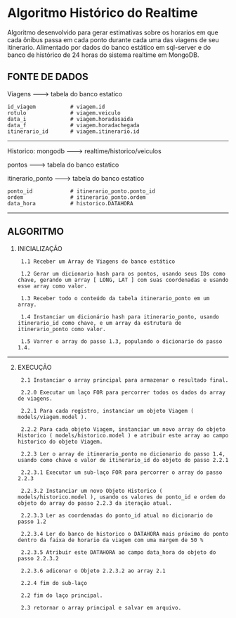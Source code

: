# Algoritmo Histórico do Realtime
Algoritmo desenvolvido para gerar estimativas sobre os horarios em que cada ônibus passa em cada ponto durante cada uma das viagens de seu itinerario. Alimentado por dados do banco estático em sql-server e do banco de histórico de 24 horas do sistema realtime em MongoDB.

## FONTE DE DADOS

Viagens ---> tabela do banco estatico
```
id_viagem           # viagem.id
rotulo              # viagem.veiculo
data_i              # viagem.horadasaida
data_f              # viagem.horadachegada
itinerario_id       # viagem.itinerario.id
```
---

Historico: mongodb ---> realtime/historico/veiculos

pontos ---> tabela do banco estatico

itinerario_ponto ---> tabela do banco estatico
```
ponto_id            # itinerario_ponto.ponto_id
ordem               # itinerario_ponto.ordem
data_hora           # historico.DATAHORA
```
---

## ALGORITMO

1. INICIALIZAÇÃO

        1.1 Receber um Array de Viagens do banco estático

        1.2 Gerar um dicionario hash para os pontos, usando seus IDs como chave, gerando um array [ LONG, LAT ] com suas coordenadas e usando esse array como valor.

        1.3 Receber todo o conteúdo da tabela itinerario_ponto em um array.

        1.4 Instanciar um dicionário hash para itinerario_ponto, usando itinerario_id como chave, e um array da estrutura de itinerario_ponto como valor.

        1.5 Varrer o array do passo 1.3, populando o dicionario do passo 1.4.

---
2. EXECUÇÃO 

        2.1 Instanciar o array principal para armazenar o resultado final.

        2.2.0 Executar um laço FOR para percorrer todos os dados do array de viagens.

        2.2.1 Para cada registro, instanciar um objeto Viagem ( models/viagem.model ).

        2.2.2 Para cada objeto Viagem, instanciar um novo array do objeto Historico ( models/historico.model ) e atribuir este array ao campo historico do objeto Viagem.

        2.2.3 Ler o array de itinerario_ponto no dicionario do passo 1.4, usando como chave o valor de itinerario_id do objeto do passo 2.2.1

        2.2.3.1 Executar um sub-laço FOR para percorrer o array do passo 2.2.3

        2.2.3.2 Instanciar um novo Objeto Historico ( models/historico.model ), usando os valores de ponto_id e ordem do objeto do array do passo 2.2.3 da iteração atual.

        2.2.3.3 Ler as coordenadas do ponto_id atual no dicionario do passo 1.2

        2.2.3.4 Ler do banco de historico o DATAHORA mais próximo do ponto dentro da faixa de horario da viagem com uma margem de 50 %

        2.2.3.5 Atribuir este DATAHORA ao campo data_hora do objeto do passo 2.2.3.2

        2.2.3.6 adiconar o Objeto 2.2.3.2 ao array 2.1

        2.2.4 fim do sub-laço

        2.2 fim do laço principal.

        2.3 retornar o array principal e salvar em arquivo.
